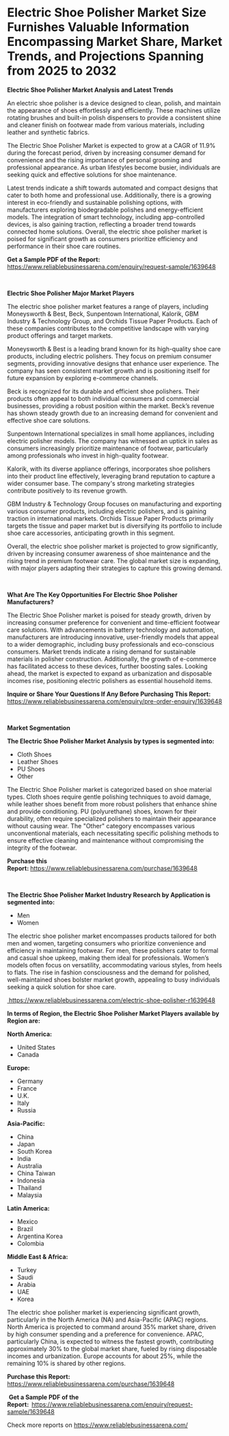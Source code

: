 <p><h1>Electric Shoe Polisher Market Size Furnishes Valuable Information Encompassing Market Share, Market Trends, and Projections Spanning from 2025 to 2032</h1></p><p><strong>Electric Shoe Polisher Market Analysis and Latest Trends</strong></p>
<p><p>An electric shoe polisher is a device designed to clean, polish, and maintain the appearance of shoes effortlessly and efficiently. These machines utilize rotating brushes and built-in polish dispensers to provide a consistent shine and cleaner finish on footwear made from various materials, including leather and synthetic fabrics. </p><p>The Electric Shoe Polisher Market is expected to grow at a CAGR of 11.9% during the forecast period, driven by increasing consumer demand for convenience and the rising importance of personal grooming and professional appearance. As urban lifestyles become busier, individuals are seeking quick and effective solutions for shoe maintenance. </p><p>Latest trends indicate a shift towards automated and compact designs that cater to both home and professional use. Additionally, there is a growing interest in eco-friendly and sustainable polishing options, with manufacturers exploring biodegradable polishes and energy-efficient models. The integration of smart technology, including app-controlled devices, is also gaining traction, reflecting a broader trend towards connected home solutions. Overall, the electric shoe polisher market is poised for significant growth as consumers prioritize efficiency and performance in their shoe care routines.</p></p>
<p><strong>Get a Sample PDF of the Report:&nbsp;</strong> <a href="https://www.reliablebusinessarena.com/enquiry/request-sample/1639648?utm_campaign=2930&utm_medium=2&utm_source=Github&utm_content=ia&utm_term=05042025&utm_id=electric-shoe-polisher">https://www.reliablebusinessarena.com/enquiry/request-sample/1639648</a></p>
<p>&nbsp;</p>
<p><strong>Electric Shoe Polisher Major Market Players</strong></p>
<p><p>The electric shoe polisher market features a range of players, including Moneysworth & Best, Beck, Sunpentown International, Kalorik, GBM Industry & Technology Group, and Orchids Tissue Paper Products. Each of these companies contributes to the competitive landscape with varying product offerings and target markets.</p><p>Moneysworth & Best is a leading brand known for its high-quality shoe care products, including electric polishers. They focus on premium consumer segments, providing innovative designs that enhance user experience. The company has seen consistent market growth and is positioning itself for future expansion by exploring e-commerce channels.</p><p>Beck is recognized for its durable and efficient shoe polishers. Their products often appeal to both individual consumers and commercial businesses, providing a robust position within the market. Beck’s revenue has shown steady growth due to an increasing demand for convenient and effective shoe care solutions.</p><p>Sunpentown International specializes in small home appliances, including electric polisher models. The company has witnessed an uptick in sales as consumers increasingly prioritize maintenance of footwear, particularly among professionals who invest in high-quality footwear. </p><p>Kalorik, with its diverse appliance offerings, incorporates shoe polishers into their product line effectively, leveraging brand reputation to capture a wider consumer base. The company's strong marketing strategies contribute positively to its revenue growth.</p><p>GBM Industry & Technology Group focuses on manufacturing and exporting various consumer products, including electric polishers, and is gaining traction in international markets. Orchids Tissue Paper Products primarily targets the tissue and paper market but is diversifying its portfolio to include shoe care accessories, anticipating growth in this segment.</p><p>Overall, the electric shoe polisher market is projected to grow significantly, driven by increasing consumer awareness of shoe maintenance and the rising trend in premium footwear care. The global market size is expanding, with major players adapting their strategies to capture this growing demand.</p></p>
<p>&nbsp;</p>
<p><strong>What Are The Key Opportunities For Electric Shoe Polisher Manufacturers?</strong></p>
<p><p>The Electric Shoe Polisher market is poised for steady growth, driven by increasing consumer preference for convenient and time-efficient footwear care solutions. With advancements in battery technology and automation, manufacturers are introducing innovative, user-friendly models that appeal to a wider demographic, including busy professionals and eco-conscious consumers. Market trends indicate a rising demand for sustainable materials in polisher construction. Additionally, the growth of e-commerce has facilitated access to these devices, further boosting sales. Looking ahead, the market is expected to expand as urbanization and disposable incomes rise, positioning electric polishers as essential household items.</p></p>
<p><strong>Inquire or Share Your Questions If Any Before Purchasing This Report:</strong> <a href="https://www.reliablebusinessarena.com/enquiry/pre-order-enquiry/1639648?utm_campaign=2930&utm_medium=2&utm_source=Github&utm_content=ia&utm_term=05042025&utm_id=electric-shoe-polisher">https://www.reliablebusinessarena.com/enquiry/pre-order-enquiry/1639648</a></p>
<p>&nbsp;</p>
<p><strong>Market Segmentation</strong></p>
<p><strong>The Electric Shoe Polisher Market Analysis by types is segmented into:</strong></p>
<p><ul><li>Cloth Shoes</li><li>Leather Shoes</li><li>PU Shoes</li><li>Other</li></ul></p>
<p><p>The Electric Shoe Polisher market is categorized based on shoe material types. Cloth shoes require gentle polishing techniques to avoid damage, while leather shoes benefit from more robust polishers that enhance shine and provide conditioning. PU (polyurethane) shoes, known for their durability, often require specialized polishers to maintain their appearance without causing wear. The "Other" category encompasses various unconventional materials, each necessitating specific polishing methods to ensure effective cleaning and maintenance without compromising the integrity of the footwear.</p></p>
<p><strong>Purchase this Report:&nbsp;</strong><a href="https://www.reliablebusinessarena.com/purchase/1639648?utm_campaign=2930&utm_medium=2&utm_source=Github&utm_content=ia&utm_term=05042025&utm_id=electric-shoe-polisher">https://www.reliablebusinessarena.com/purchase/1639648</a></p>
<p>&nbsp;</p>
<p><strong>The Electric Shoe Polisher Market Industry Research by Application is segmented into:</strong></p>
<p><ul><li>Men</li><li>Women</li></ul></p>
<p><p>The electric shoe polisher market encompasses products tailored for both men and women, targeting consumers who prioritize convenience and efficiency in maintaining footwear. For men, these polishers cater to formal and casual shoe upkeep, making them ideal for professionals. Women’s models often focus on versatility, accommodating various styles, from heels to flats. The rise in fashion consciousness and the demand for polished, well-maintained shoes bolster market growth, appealing to busy individuals seeking a quick solution for shoe care.</p></p>
<p><a href="https://www.reliablebusinessarena.com/electric-shoe-polisher-r1639648?utm_campaign=2930&utm_medium=2&utm_source=Github&utm_content=ia&utm_term=05042025&utm_id=electric-shoe-polisher">&nbsp;https://www.reliablebusinessarena.com/electric-shoe-polisher-r1639648</a></p>
<p><strong>In terms of Region, the Electric Shoe Polisher Market Players available by Region are:</strong></p>
<p>
    <p> <strong> North America: </strong>
        <ul>
            <li>United States</li>
            <li>Canada</li>
        </ul>
        </p> 
    <p> <strong> Europe: </strong>
        <ul>
            <li>Germany</li>
            <li>France</li>
            <li>U.K.</li>
            <li>Italy</li>
            <li>Russia</li>
        </ul>
        </p> 
    <p> <strong> Asia-Pacific: </strong>
        <ul>
            <li>China</li>
            <li>Japan</li>
            <li>South Korea</li>
            <li>India</li>
            <li>Australia</li>
            <li>China Taiwan</li>
            <li>Indonesia</li>
            <li>Thailand</li>
            <li>Malaysia</li>
        </ul>
        </p> 
    <p> <strong> Latin America: </strong>
        <ul>
            <li>Mexico</li>
            <li>Brazil</li>
            <li>Argentina Korea</li>
            <li>Colombia</li>
        </ul>
        </p> 
    <p> <strong> Middle East & Africa: </strong>
        <ul>
            <li>Turkey</li>
            <li>Saudi</li>
            <li>Arabia</li>
            <li>UAE</li>
            <li>Korea</li>
        </ul>
    </p>
    </p>
<p><p>The electric shoe polisher market is experiencing significant growth, particularly in the North America (NA) and Asia-Pacific (APAC) regions. North America is projected to command around 35% market share, driven by high consumer spending and a preference for convenience. APAC, particularly China, is expected to witness the fastest growth, contributing approximately 30% to the global market share, fueled by rising disposable incomes and urbanization. Europe accounts for about 25%, while the remaining 10% is shared by other regions.</p></p>
<p><strong>Purchase this Report: </strong><a href="https://www.reliablebusinessarena.com/purchase/1639648?utm_campaign=2930&utm_medium=2&utm_source=Github&utm_content=ia&utm_term=05042025&utm_id=electric-shoe-polisher">https://www.reliablebusinessarena.com/purchase/1639648</a></p>
<p>&nbsp;<strong>Get a Sample PDF of the Report:&nbsp;&nbsp;</strong><a href="https://www.reliablebusinessarena.com/enquiry/request-sample/1639648?utm_campaign=2930&utm_medium=2&utm_source=Github&utm_content=ia&utm_term=05042025&utm_id=electric-shoe-polisher">https://www.reliablebusinessarena.com/enquiry/request-sample/1639648</a></p>
<p><strong></strong></p>
<p>Check more reports on <a href="https://www.reliablebusinessarena.com/?utm_campaign=2930&utm_medium=2&utm_source=Github&utm_content=ia&utm_term=05042025&utm_id=electric-shoe-polisher">https://www.reliablebusinessarena.com/</a></p>